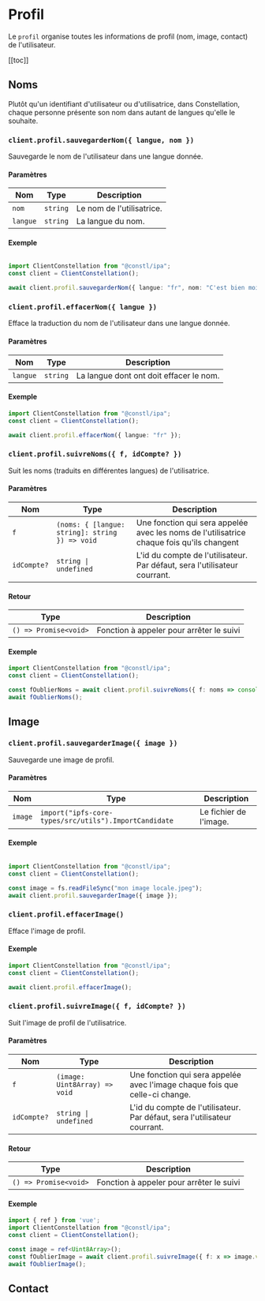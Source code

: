 # Profil
Le `profil` organise toutes les informations de profil (nom, image, contact) de l'utilisateur.

[[toc]]

## Noms
Plutôt qu'un identifiant d'utilisateur ou d'utilisatrice, dans Constellation, chaque personne présente son nom dans autant de langues qu'elle le souhaite.

### `client.profil.sauvegarderNom({ langue, nom })`
Sauvegarde le nom de l'utilisateur dans une langue donnée.

#### Paramètres
| Nom | Type | Description |
| --- | ---- | ----------- |
| `nom` | `string` | Le nom de l'utilisatrice. |
| `langue` | `string` | La langue du nom. |

#### Exemple
```ts

import ClientConstellation from "@constl/ipa";
const client = ClientConstellation();

await client.profil.sauvegarderNom({ langue: "fr", nom: "C'est bien moi !" });

```

### `client.profil.effacerNom({ langue })`
Efface la traduction du nom de l'utilisateur dans une langue donnée.

#### Paramètres
| Nom | Type | Description |
| --- | ---- | ----------- |
| `langue` | `string` | La langue dont ont doit effacer le nom. |

#### Exemple
```ts
import ClientConstellation from "@constl/ipa";
const client = ClientConstellation();

await client.profil.effacerNom({ langue: "fr" });
```


### `client.profil.suivreNoms({ f, idCompte? })`
Suit les noms (traduits en différentes langues) de l'utilisatrice.

#### Paramètres
| Nom | Type | Description |
| --- | ---- | ----------- |
| `f` | `(noms: { [langue: string]: string }) => void` | Une fonction qui sera appelée avec les noms de l'utilisatrice chaque fois qu'ils changent|
| `idCompte?` | `string \| undefined` | L'id du compte de l'utilisateur. Par défaut, sera l'utilisateur courrant. |

#### Retour
| Type | Description |
| ---- | ----------- |
| `() => Promise<void>` | Fonction à appeler pour arrêter le suivi |


#### Exemple
```ts
import ClientConstellation from "@constl/ipa";
const client = ClientConstellation();

const fOublierNoms = await client.profil.suivreNoms({ f: noms => console.log(noms) });
await fOublierNoms();
```

## Image

### `client.profil.sauvegarderImage({ image })`
Sauvegarde une image de profil.

#### Paramètres
| Nom | Type | Description |
| --- | ---- | ----------- |
| `image` | `import("ipfs-core-types/src/utils").ImportCandidate` | Le fichier de l'image. |

#### Exemple
```ts

import ClientConstellation from "@constl/ipa";
const client = ClientConstellation();

const image = fs.readFileSync("mon image locale.jpeg");
await client.profil.sauvegarderImage({ image });

```

### `client.profil.effacerImage()`
Efface l'image de profil.

#### Exemple
```ts
import ClientConstellation from "@constl/ipa";
const client = ClientConstellation();

await client.profil.effacerImage();
```

### `client.profil.suivreImage({ f, idCompte? })`
Suit l'image de profil de l'utilisatrice.

#### Paramètres
| Nom | Type | Description |
| --- | ---- | ----------- |
| `f` | `(image: Uint8Array) => void` | Une fonction qui sera appelée avec l'image chaque fois que celle-ci change. |
| `idCompte?` | `string \| undefined` | L'id du compte de l'utilisateur. Par défaut, sera l'utilisateur courrant. |

#### Retour
| Type | Description |
| ---- | ----------- |
| `() => Promise<void>` | Fonction à appeler pour arrêter le suivi |

#### Exemple
```ts
import { ref } from 'vue';
import ClientConstellation from "@constl/ipa";
const client = ClientConstellation();

const image = ref<Uint8Array>();
const fOublierImage = await client.profil.suivreImage({ f: x => image.value = x });
await fOublierImage();
```

## Contact

